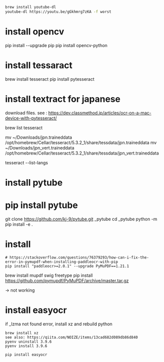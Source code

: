 ```sh
brew install youtube-dl
youtube-dl https://youtu.be/gGkhmrg7zKA -f worst

```


# install opencv
pip install --upgrade pip
pip install opencv-python


# install tessaract
brew install tesseract
pip install pytesseract

# install textract for japanese
download files. see : https://dev.classmethod.jp/articles/ocr-on-a-mac-device-with-pytesseract/

brew list tesseract

mv ~/Downloads/jpn.traineddata /opt/homebrew/Cellar/tesseract/5.3.2_1/share/tessdata/jpn.traineddata
mv ~/Downloads/jpn_vert.traineddata /opt/homebrew/Cellar/tesseract/5.3.2_1/share/tessdata/jpn_vert.traineddata

tesseract --list-langs


# install pytube
# pip install pytube
git clone https://github.com/kj-9/pytube.git _pytube
cd _pytube
python -m pip install -e .


# install
```
# https://stackoverflow.com/questions/76379293/how-can-i-fix-the-error-in-pymupdf-when-installing-paddleocr-with-pip
pip install "paddleocr>=2.0.1" --upgrade PyMuPDF==1.21.1
```
brew install mupdf swig freetype
pip install https://github.com/pymupdf/PyMuPDF/archive/master.tar.gz

-> not working


# install easyocr

if _lzma not found error, install xz and rebuild python
```
brew install xz
see also: https://qiita.com/NOIZE/items/13cad682d089db86d840
pyenv uninstall 3.9.6
pyenv install 3.9.6

pip install easyocr
```

